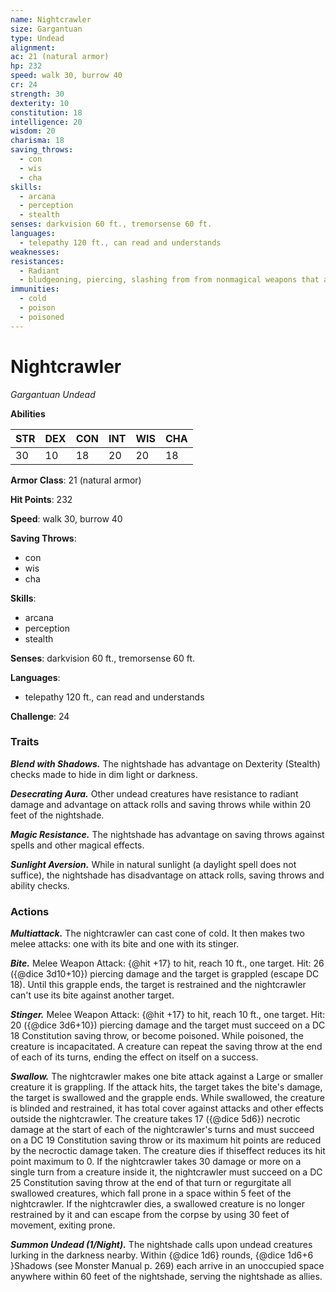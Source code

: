 ```yaml
---
name: Nightcrawler
size: Gargantuan
type: Undead
alignment: 
ac: 21 (natural armor)
hp: 232
speed: walk 30, burrow 40
cr: 24
strength: 30
dexterity: 10
constitution: 18
intelligence: 20
wisdom: 20
charisma: 18
saving_throws:
  - con
  - wis
  - cha
skills:
  - arcana
  - perception
  - stealth
senses: darkvision 60 ft., tremorsense 60 ft.
languages:
  - telepathy 120 ft., can read and understands
weaknesses:
resistances:
  - Radiant
  - bludgeoning, piercing, slashing from from nonmagical weapons that aren't silvered
immunities:
  - cold
  - poison
  - poisoned
---
```


# Nightcrawler

*Gargantuan Undead*

**Abilities**

| STR | DEX | CON | INT | WIS | CHA |
| --- | --- | --- | --- | --- | --- |
| 30 | 10 | 18 | 20 | 20 | 18 |

**Armor Class**: 21 (natural armor)

**Hit Points**: 232

**Speed**: walk 30, burrow 40

**Saving Throws**:
  - con
  - wis
  - cha

**Skills**:
  - arcana
  - perception
  - stealth

**Senses**: darkvision 60 ft., tremorsense 60 ft.

**Languages**:
  - telepathy 120 ft., can read and understands

**Challenge**: 24

### Traits
***Blend with Shadows.*** The nightshade has advantage on Dexterity (Stealth) checks made to hide in dim light or darkness.

***Desecrating Aura.*** Other undead creatures have resistance to radiant damage and advantage on attack rolls and saving throws while within 20 feet of the nightshade.

***Magic Resistance.*** The nightshade has advantage on saving throws against spells and other magical effects.

***Sunlight Aversion.*** While in natural sunlight (a daylight spell does not suffice), the nightshade has disadvantage on attack rolls, saving throws and ability checks.

### Actions
***Multiattack.*** The nightcrawler can cast cone of cold. It then makes two melee attacks: one with its bite and one with its stinger.

***Bite.*** Melee Weapon Attack: {@hit +17} to hit, reach 10 ft., one target. Hit: 26 ({@dice 3d10+10}) piercing damage and the target is grappled (escape DC 18). Until this grapple ends, the target is restrained and the nightcrawler can't use its bite against another target.

***Stinger.*** Melee Weapon Attack: {@hit +17} to hit, reach 10 ft., one target. Hit: 20 ({@dice 3d6+10}) piercing damage and the target must succeed on a DC 18 Constitution saving throw, or become poisoned. While poisoned, the creature is incapacitated. A creature can repeat the saving throw at the end of each of its turns, ending the effect on itself on a success.

***Swallow.*** The nightcrawler makes one bite attack against a Large or smaller creature it is grappling. If the attack hits, the target takes the bite's damage, the target is swallowed and the grapple ends. While swallowed, the creature is blinded and restrained, it has total cover against attacks and other effects outside the nightcrawler. The creature takes 17 ({@dice 5d6}) necrotic damage at the start of each of the nightcrawler's turns and must succeed on a DC 19 Constitution saving throw or its maximum hit points are reduced by the necroctic damage taken. The creature dies if thiseffect reduces its hit point maximum to 0. If the nightcrawler takes 30 damage or more on a single turn from a creature inside it, the nightcrawler must succeed on a DC 25 Constitution saving throw at the end of that turn or regurgitate all swallowed creatures, which fall prone in a space within 5 feet of the nightcrawler. If the nightcrawler dies, a swallowed creature is no longer restrained by it and can escape from the corpse by using 30 feet of movement, exiting prone.

***Summon Undead (1/Night).*** The nightshade calls upon undead creatures lurking in the darkness nearby. Within {@dice 1d6} rounds, {@dice 1d6+6 }Shadows (see Monster Manual p. 269) each arrive in an unoccupied space anywhere within 60 feet of the nightshade, serving the nightshade as allies.

